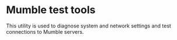 # Mumble test tools
This utility is used to diagnose system and network settings and test connections to Mumble servers.
